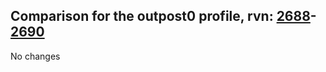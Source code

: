 ## Comparison for the outpost0 profile, rvn: [2688](https://github.com/PRO100KatYT/FortniteProfileRevisions/tree/main/profiles/outpost0/2688%20outpost0.json)-[2690](https://github.com/PRO100KatYT/FortniteProfileRevisions/tree/main/profiles/outpost0/2690%20outpost0.json)

No changes
